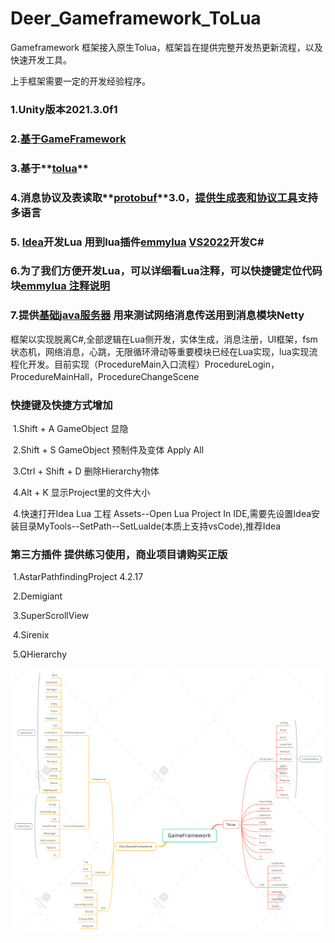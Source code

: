 # Deer_Gameframework_ToLua
Gameframework 框架接入原生Tolua，框架旨在提供完整开发热更新流程，以及快速开发工具。

上手框架需要一定的开发经验程序。

### 1.Unity版本2021.3.0f1

### 2.[基于GameFramework](https://github.com/EllanJiang/GameFramework) 

### 3.基于**[tolua](https://github.com/topameng/tolua)**

### 4.消息协议及表读取**[protobuf](https://github.com/protocolbuffers/protobuf)**3.0，[提供生成表和协议工具](https://github.com/It-Life/Deer_Excel2Proto)支持多语言

### 5. [Idea](https://www.jetbrains.com/idea/)开发Lua 用到lua插件[emmylua](https://github.com/EmmyLua/IntelliJ-EmmyLua) [VS2022](https://visualstudio.microsoft.com/zh-hans/)开发C#

### 6.为了我们方便开发Lua，可以详细看Lua注释，可以快捷键定位代码块[emmylua 注释说明](https://emmylua.github.io/annotations/class.html)

### 7.提供[基础java服务器](https://github.com/It-Life/Deer_GameServer_Java_Netty) 用来测试网络消息传送用到消息模块Netty

框架以实现脱离C#,全部逻辑在Lua侧开发，实体生成，消息注册，UI框架，fsm状态机，网络消息，心跳，无限循环滑动等重要模块已经在Lua实现，lua实现流程化开发。目前实现（ProcedureMain入口流程）ProcedureLogin，ProcedureMainHall，ProcedureChangeScene

### 快捷键及快捷方式增加

​	1.Shift + A GameObject 显隐

​	2.Shift + S GameObject 预制件及变体 Apply All

​	3.Ctrl  + Shift + D 删除Hierarchy物体

​	4.Alt + K 显示Project里的文件大小

​	4.快速打开Idea Lua 工程 Assets--Open Lua Project In IDE,需要先设置Idea安装目录MyTools--SetPath--SetLuaIde(本质上支持vsCode),推荐Idea

### 

### 第三方插件 提供练习使用，商业项目请购买正版

​	1.AstarPathfindingProject 4.2.17

​	2.Demigiant

​	3.SuperScrollView

​	4.Sirenix

​	5.QHierarchy

![框架图](https://github.com/It-Life/Deer_Gameframework_ToLua/blob/main/Docu/image/GameFramework.png)



